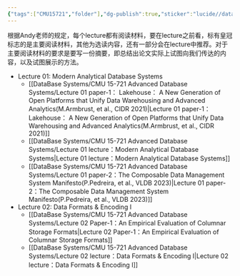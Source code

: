 ```yaml
---
{"tags":["CMU15721","folder"],"dg-publish":true,"sticker":"lucide//database","created":"2025-08-15T09:39:19.106+08:00","updated":"2025-08-19T16:44:13.327+08:00","permalink":"/DataBase Systems/CMU 15-721 Advanced Database Systems/CMU 15-721 Advanced Database Systems/","dgPassFrontmatter":true,"noteIcon":""}
---
```



根据Andy老师的规定，每个lecture都有阅读材料，要在lecture之前看，标有皇冠标志的是主要阅读材料，其他为选读内容，还有一部分会在lecture中推荐。对于主要阅读材料的要求是要写一份摘要，即总结出论文实际上试图向我们传达的内容，以及试图展示的方法。
- Lecture 01: Modern Analytical Database Systems
	- [[DataBase Systems/CMU 15-721 Advanced Database Systems/Lecture 01 paper-1： Lakehouse： A New Generation of Open Platforms that Unify Data Warehousing and Advanced Analytics(M.Armbrust, et al., CIDR 2021)\|Lecture 01 paper-1： Lakehouse： A New Generation of Open Platforms that Unify Data Warehousing and Advanced Analytics(M.Armbrust, et al., CIDR 2021)]]
	- [[DataBase Systems/CMU 15-721 Advanced Database Systems/Lecture 01 lecture：Modern Analytical Database Systems\|Lecture 01 lecture：Modern Analytical Database Systems]]
	- [[DataBase Systems/CMU 15-721 Advanced Database Systems/Lecture 01 paper-2：The Composable Data Management System Manifesto(P.Pedreira, et al., VLDB 2023)\|Lecture 01 paper-2：The Composable Data Management System Manifesto(P.Pedreira, et al., VLDB 2023)]]
- Lecture 02: Data Formats & Encoding I
	- [[DataBase Systems/CMU 15-721 Advanced Database Systems/Lecture 02 Paper-1：An Empirical Evaluation of Columnar Storage Formats\|Lecture 02 Paper-1：An Empirical Evaluation of Columnar Storage Formats]]
	- [[DataBase Systems/CMU 15-721 Advanced Database Systems/Lecture 02 lecture：Data Formats & Encoding I\|Lecture 02 lecture：Data Formats & Encoding I]]